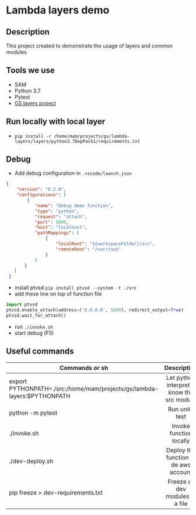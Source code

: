 # Lambda layers demo

## Description
This project created to demonstrate the usage of layers and common modules

## Tools we use
- SAM
- Python 3.7
- Pytest
- [GS layers project](https://bitbucket.org/goldenscent/lambda-layers/src/master/)

## Run locally with local layer
- `pip install -r /home/mam/projects/gs/lambda-layers/layers/python3.7DepPack1/requirements.txt`
## Debug
- Add debug configuration in `.vscode/launch.json`
```json
{
    "version": "0.2.0",
    "configurations": [
        {
           "name": "Debug demo function",
           "type": "python",
           "request": "attach",
           "port": 5890,
           "host": "localhost",
           "pathMappings": [
               {
                   "localRoot": "${workspaceFolder}/src",
                   "remoteRoot": "/var/task"
               }
           ]
       }
   ]
 }
```
- install ptvsd `pip install ptvsd --system -t ./src`
- add these line on top of function file
```python
import ptvsd
ptvsd.enable_attach(address=('0.0.0.0', 5890), redirect_output=True)
ptvsd.wait_for_attach()
```
- run `./invoke.sh`
- start debug (F5)

## Useful commands
| Commands or sh   |      Description      |
|----------|:-------------:|
| export PYTHONPATH=./src:/home/mam/projects/gs/lambda-layers:$PYTHONPATH |  Let python interpreter know the src module |
| python -m pytest | Run unite test |
| ./invoke.sh  |    Invoke function locally   |
| ./dev-deploy.sh | Deploy the function to de aws account |
| pip freeze > dev-requirements.txt | Freeze all dev modules to a file|
